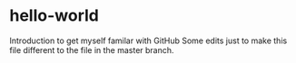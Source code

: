 # hello-world
Introduction to get myself familar with GitHub
Some edits just to make this file different to the file in the master branch.
